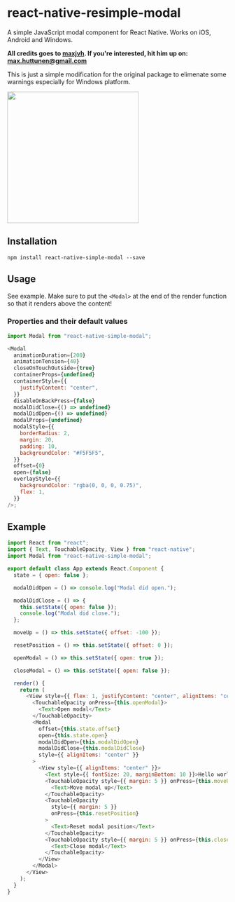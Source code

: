 # react-native-resimple-modal

A simple JavaScript modal component for React Native. Works on iOS, Android and Windows.

**All credits goes to [maxjvh](https://github.com/maxjvh). If you're interested, hit him up on: max.huttunen@gmail.com**

This is just a simple modification for the original package to elimenate some warnings especially for Windows platform.

<img src="https://i.imgur.com/EiwkCWn.gif" width="300" />

## Installation

`npm install react-native-simple-modal --save`

## Usage

See example. Make sure to put the `<Modal>` at the end of the render function so that it renders above the content!

### Properties and their default values

```javascript
import Modal from "react-native-simple-modal";

<Modal
  animationDuration={200}
  animationTension={40}
  closeOnTouchOutside={true}
  containerProps={undefined}
  containerStyle={{
    justifyContent: "center",
  }}
  disableOnBackPress={false}
  modalDidClose={() => undefined}
  modalDidOpen={() => undefined}
  modalProps={undefined}
  modalStyle={{
    borderRadius: 2,
    margin: 20,
    padding: 10,
    backgroundColor: "#F5F5F5",
  }}
  offset={0}
  open={false}
  overlayStyle={{
    backgroundColor: "rgba(0, 0, 0, 0.75)",
    flex: 1,
  }}
/>;
```

## Example

```javascript
import React from "react";
import { Text, TouchableOpacity, View } from "react-native";
import Modal from "react-native-simple-modal";

export default class App extends React.Component {
  state = { open: false };

  modalDidOpen = () => console.log("Modal did open.");

  modalDidClose = () => {
    this.setState({ open: false });
    console.log("Modal did close.");
  };

  moveUp = () => this.setState({ offset: -100 });

  resetPosition = () => this.setState({ offset: 0 });

  openModal = () => this.setState({ open: true });

  closeModal = () => this.setState({ open: false });

  render() {
    return (
      <View style={{ flex: 1, justifyContent: "center", alignItems: "center" }}>
        <TouchableOpacity onPress={this.openModal}>
          <Text>Open modal</Text>
        </TouchableOpacity>
        <Modal
          offset={this.state.offset}
          open={this.state.open}
          modalDidOpen={this.modalDidOpen}
          modalDidClose={this.modalDidClose}
          style={{ alignItems: "center" }}
        >
          <View style={{ alignItems: "center" }}>
            <Text style={{ fontSize: 20, marginBottom: 10 }}>Hello world!</Text>
            <TouchableOpacity style={{ margin: 5 }} onPress={this.moveUp}>
              <Text>Move modal up</Text>
            </TouchableOpacity>
            <TouchableOpacity
              style={{ margin: 5 }}
              onPress={this.resetPosition}
            >
              <Text>Reset modal position</Text>
            </TouchableOpacity>
            <TouchableOpacity style={{ margin: 5 }} onPress={this.closeModal}>
              <Text>Close modal</Text>
            </TouchableOpacity>
          </View>
        </Modal>
      </View>
    );
  }
}
```
